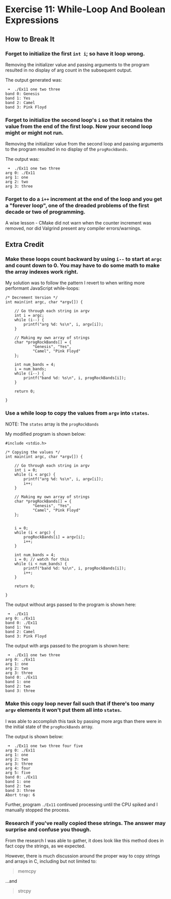 # Exercise 11: While-Loop And Boolean Expressions
## How to Break It
### Forget to initialize the first ```int i```; so have it loop wrong.
Removing the initializer value and passing arguments to the program resulted in no display of arg count in the subsequent output.

The output generated was:
```
 ➜  ./Ex11 one two three
band 0: Genesis
band 1: Yes
band 2: Camel
band 3: Pink Floyd
```

### Forget to initialize the second loop's ```i``` so that it retains the value from the end of the first loop. Now your second loop might or might not run.
Removing the initializer value from the second loop and passing arguments to the program resulted in no display of the ```progRockBands```.

The output was:
```
 ➜  ./Ex11 one two three
arg 0: ./Ex11
arg 1: one
arg 2: two
arg 3: three
```

### Forget to do a ```i++``` increment at the end of the loop and you get a "forever loop", one of the dreaded problems of the first decade or two of programming.
A wise lesson - CMake did not warn when the counter increment was removed, nor did Valgrind present any compiler errors/warnings.

## Extra Credit
### Make these loops count backward by using ```i--``` to start at ```argc``` and count down to 0. You may have to do some math to make the array indexes work right.
My solution was to follow the pattern I revert to when writing more performant JavaScript while-loops:

```
/* Decrement Version */
int main(int argc, char *argv[]) {

    // Go through each string in argv
    int i = argc;
    while (i--) {
        printf("arg %d: %s\n", i, argv[i]);
    }

    // Making my own array of strings
    char *progRockBands[] = {
            "Genesis", "Yes",
            "Camel", "Pink Floyd"
    };

    int num_bands = 4;
    i = num_bands;
    while (i--) {
        printf("band %d: %s\n", i, progRockBands[i]);
    }

    return 0;

}
```

### Use a while loop to copy the values from ```argv``` into ```states```.
NOTE: The ```states``` array is the ```progRockBands```

My modified program is shown below:
```
#include <stdio.h>

/* Copying the values */
int main(int argc, char *argv[]) {

    // Go through each string in argv
    int i = 0;
    while (i < argc) {
        printf("arg %d: %s\n", i, argv[i]);
        i++;
    }

    // Making my own array of strings
    char *progRockBands[] = {
            "Genesis", "Yes",
            "Camel", "Pink Floyd"
    };


    i = 0;
    while (i < argc) {
        progRockBands[i] = argv[i];
        i++;
    }

    int num_bands = 4;
    i = 0; // watch for this
    while (i < num_bands) {
        printf("band %d: %s\n", i, progRockBands[i]);
        i++;
    }

    return 0;

}
```

The output without args passed to the program is shown here:
```
 ➜  ./Ex11
arg 0: ./Ex11
band 0: ./Ex11
band 1: Yes
band 2: Camel
band 3: Pink Floyd
```

The output with args passed to the program is shown here:
```
 ➜  ./Ex11 one two three
arg 0: ./Ex11
arg 1: one
arg 2: two
arg 3: three
band 0: ./Ex11
band 1: one
band 2: two
band 3: three
```

### Make this copy loop never fail such that if there's too many ```argv``` elements it won't put them all into ```states```.
I was able to accomplish this task by passing more args than there were in the initial state of the ```progRockBands``` array.

The output is shown below:
```
 ➜  ./Ex11 one two three four five
arg 0: ./Ex11
arg 1: one
arg 2: two
arg 3: three
arg 4: four
arg 5: five
band 0: ./Ex11
band 1: one
band 2: two
band 3: three
Abort trap: 6
```

Further, program ```./Ex11``` continued processing until the CPU spiked and I manually stopped the process.

### Research if you've really copied these strings. The answer may surprise and confuse you though.
From the research I was able to gather, it does look like this method does in fact copy the strings, as we expected.

However, there is much discussion around the proper way to copy strings and arrays in C, including but not limited to:

> memcpy

...and

> strcpy
